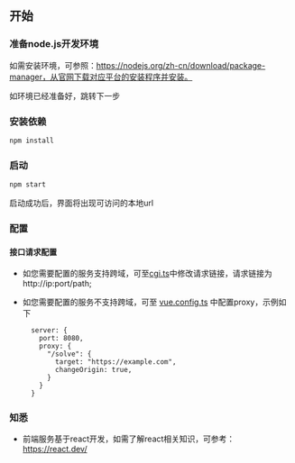 ## 开始

### 准备node.js开发环境

如需安装环境，可参照：https://nodejs.org/zh-cn/download/package-manager，从官网下载对应平台的安装程序并安装。

如环境已经准备好，跳转下一步

### 安装依赖

```bash
npm install
```

### 启动
```bash
npm start
```
启动成功后，界面将出现可访问的本地url

### 配置

#### 接口请求配置

- 如您需要配置的服务支持跨域，可至[cgi.ts](./src/config/cgi.ts)中修改请求链接，请求链接为http://ip:port/path;

- 如您需要配置的服务不支持跨域，可至 [vue.config.ts](./vite.config.ts) 中配置proxy，示例如下

  ```
    server: {
      port: 8080,
      proxy: {
        "/solve": {
          target: "https://example.com",
          changeOrigin: true,
        }
      }
    }
  ```


### 知悉

- 前端服务基于react开发，如需了解react相关知识，可参考：https://react.dev/
